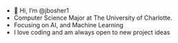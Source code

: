 - 👋 Hi, I’m @jbosher1
- Computer Science Major at The University of Charlotte.
- Focusing on AI, and Machine Learning
- I love coding and am always open to new project ideas

<!---
jbosher1/jbosher1 is a ✨ special ✨ repository because its `README.md` (this file) appears on your GitHub profile.
You can click the Preview link to take a look at your changes.
--->
